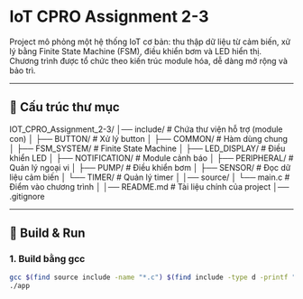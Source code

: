 
# IoT CPRO Assignment 2-3

Project mô phỏng một hệ thống IoT cơ bản: thu thập dữ liệu từ cảm biến, xử lý bằng Finite State Machine (FSM), điều khiển bơm và LED hiển thị.  
Chương trình được tổ chức theo kiến trúc module hóa, dễ dàng mở rộng và bảo trì.

---

## 📂 Cấu trúc thư mục
IOT_CPRO_Assignment_2-3/
│── include/ # Chứa thư viện hỗ trợ (module con)
│ ├── BUTTON/ # Xử lý button
│ ├── COMMON/ # Hàm dùng chung
│ ├── FSM_SYSTEM/ # Finite State Machine
│ ├── LED_DISPLAY/ # Điều khiển LED
│ ├── NOTIFICATION/ # Module cảnh báo
│ ├── PERIPHERAL/ # Quản lý ngoại vi
│ ├── PUMP/ # Điều khiển bơm
│ ├── SENSOR/ # Đọc dữ liệu cảm biến
│ └── TIMER/ # Quản lý timer
│
│── source/
│ └── main.c # Điểm vào chương trình
│
│── README.md # Tài liệu chính của project
│── .gitignore



---

## 🚀 Build & Run

### 1. Build bằng gcc
```bash
gcc $(find source include -name "*.c") $(find include -type d -printf "-I%p ") -o app
./app



